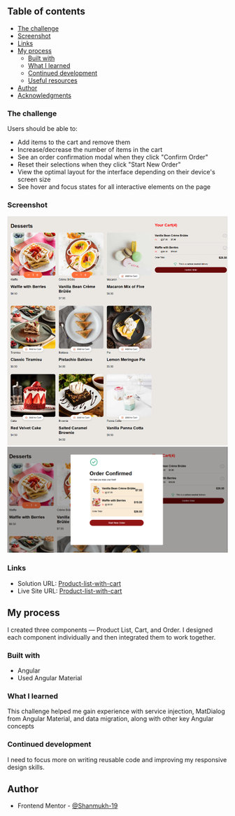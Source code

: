 ## Table of contents

  - [The challenge](#the-challenge)
  - [Screenshot](#screenshot)
  - [Links](#links)
- [My process](#my-process)
  - [Built with](#built-with)
  - [What I learned](#what-i-learned)
  - [Continued development](#continued-development)
  - [Useful resources](#useful-resources)
- [Author](#author)
- [Acknowledgments](#acknowledgments)

### The challenge

Users should be able to:

- Add items to the cart and remove them
- Increase/decrease the number of items in the cart
- See an order confirmation modal when they click "Confirm Order"
- Reset their selections when they click "Start New Order"
- View the optimal layout for the interface depending on their device's screen size
- See hover and focus states for all interactive elements on the page

### Screenshot

![alt text](<localhost_4200_ (2).png>)
![alt text](image.png)

### Links

- Solution URL: [Product-list-with-cart](https://www.frontendmentor.io/solutions/product-list-with-cart-mN6Zr1n5Ux)
- Live Site URL: [Product-list-with-cart](https://shanmukh-19.github.io/Product-list-with-cart/)

## My process

I created three components — Product List, Cart, and Order. I designed each component individually and then integrated them to work together.

### Built with

- Angular
- Used Angular Material

### What I learned

This challenge helped me gain experience with service injection, MatDialog from Angular Material, and data migration, along with other key Angular concepts 


### Continued development

I need to focus more on writing reusable code and improving my responsive design skills.

## Author

- Frontend Mentor - [@Shanmukh-19](https://www.frontendmentor.io/profile/Shanmukh-19)

